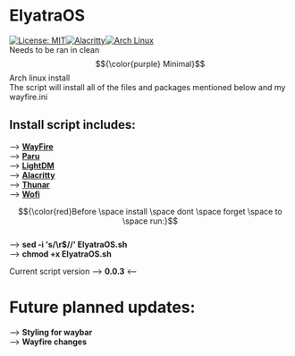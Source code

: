 # ElyatraOS
[![License: MIT](https://img.shields.io/badge/License-MIT-yellow.svg)](https://opensource.org/licenses/MIT)[![Alacritty](https://img.shields.io/badge/Alacritty-F46D01?logo=alacritty&logoColor=fff)](#)[![Arch Linux](https://img.shields.io/badge/Arch%20Linux-1793D1?logo=arch-linux&logoColor=fff)](#)<br>
Needs to be ran in clean $${\color{purple} Minimal}$$ Arch linux install <br>
The script will install all of the files and packages mentioned below and my wayfire.ini<br>
## Install script includes: <br>
--> [**WayFire**](https://wayfire.org/) <br>
--> [**Paru**](https://github.com/Morganamilo/paru) <br>
--> [**LightDM**](https://wiki.archlinux.org/title/LightDM) <br>
--> [**Alacritty**](https://alacritty.org/) <br>
--> [**Thunar**](https://docs.xfce.org/xfce/thunar/start) <br>
--> [**Wofi**](https://github.com/SimplyCEO/wofi)

$${\color{red}Before \space install \space dont \space forget \space to \space run:}$$<br>
--> **sed -i 's/\r$//' ElyatraOS.sh** <br>
--> **chmod +x ElyatraOS.sh**

Current script version --> **0.0.3** <--

# Future planned updates:<br>
--> **Styling for waybar** <br>
--> **Wayfire changes**
